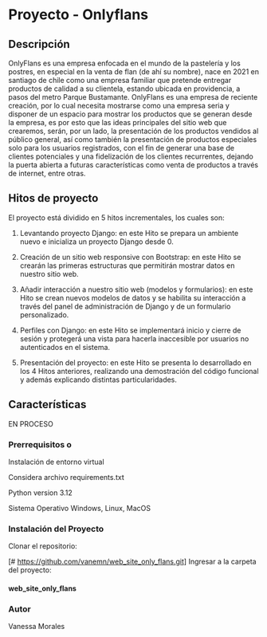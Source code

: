 # Proyecto - Onlyflans

## Descripción
 OnlyFlans es una empresa enfocada en el mundo de la pastelería y los postres, en especial
en la venta de flan (de ahí su nombre), nace en 2021 en santiago de chile como una empresa
familiar que pretende entregar productos de calidad a su clientela, estando ubicada en
providencia, a pasos del metro Parque Bustamante.
OnlyFlans es una empresa de reciente creación, por lo cual necesita mostrarse como una
empresa seria y disponer de un espacio para mostrar los productos que se generan desde la
empresa, es por esto que las ideas principales del sitio web que crearemos, serán, por un
lado, la presentación de los productos vendidos al público general, así como también la
presentación de productos especiales solo para los usuarios registrados, con el fin de
generar una base de clientes potenciales y una fidelización de los clientes recurrentes,
dejando la puerta abierta a futuras características como venta de productos a través de
internet, entre otras.

 
## Hitos de proyecto

El proyecto está dividido en 5 hitos incrementales, los cuales son:

1. Levantando proyecto Django: en este Hito se prepara un ambiente nuevo
e inicializa un proyecto Django desde 0.

2. Creación de un sitio web responsive con Bootstrap: en este Hito se crearán las
primeras estructuras que permitirán mostrar datos en nuestro sitio web.

3. Añadir interacción a nuestro sitio web (modelos y formularios): en este Hito se
crean nuevos modelos de datos y se habilita su interacción a través del panel de
administración de Django y de un formulario personalizado.

4. Perfiles con Django: en este Hito se implementará inicio y cierre de
sesión y protegerá una vista para hacerla inaccesible por usuarios no autenticados
en el sistema.

5. Presentación del proyecto: en este Hito se presenta lo desarrollado en los 4
Hitos anteriores, realizando una demostración del código funcional y además
explicando distintas particularidades.


## Características  

EN PROCESO 

 
### Prerrequisitos o 

Instalación de entorno virtual

Considera archivo requirements.txt 

Python version 3.12

Sistema Operativo Windows, Linux, MacOS

### Instalación del Proyecto
Clonar el repositorio:

[# https://github.com/vanemn/web_site_only_flans.git]
Ingresar a la carpeta del proyecto:

#### web_site_only_flans

### Autor

Vanessa Morales
